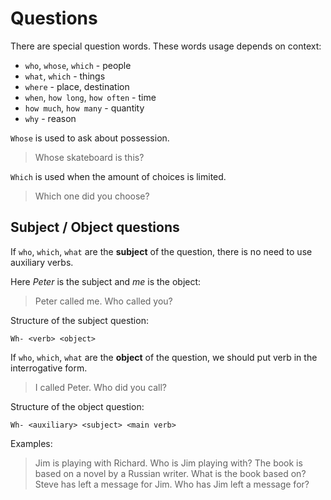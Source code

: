 # Questions

There are special question words.
These words usage depends on context:
- `who`, `whose`, `which` - people
- `what`, `which` - things
- `where` - place, destination
- `when`, `how long`, `how often` - time
- `how much`, `how many` - quantity
- `why` - reason

`Whose` is used to ask about possession.
> Whose skateboard is this?

`Which` is used when the amount of choices is limited.
> Which one did you choose?

## Subject / Object questions

If `who`, `which`, `what` are the __subject__ of the question, there is no need to use auxiliary verbs.

Here _Peter_ is the subject and _me_ is the object:
> Peter called me.
  Who called you?

Structure of the subject question:
```
Wh- <verb> <object>
```

If `who`, `which`, `what` are the __object__ of the question, we should put verb in the interrogative form.

> I called Peter.
  Who did you call?


Structure of the object question:
```
Wh- <auxiliary> <subject> <main verb>
```

Examples:
> Jim is playing with Richard.
  Who is Jim playing with?
> The book is based on a novel by a Russian writer.
  What is the book based on?
> Steve has left a message for Jim.
  Who has Jim left a message for?
